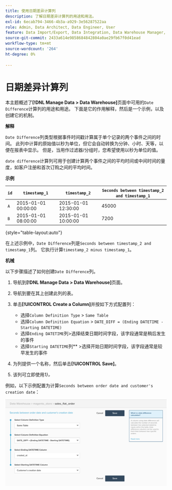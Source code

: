 ```yaml
---
title: 使用日期差异计算列
description: 了解日期差异计算列的用途和用法。
exl-id: 6ecab794-3466-4b3a-a929-3e56287522aa
role: Admin, Data Architect, Data Engineer, User
feature: Data Import/Export, Data Integration, Data Warehouse Manager, Commerce Tables
source-git-commit: 2433a614e9858684842804a0ae29fb67f0d41ead
workflow-type: tm+mt
source-wordcount: '264'
ht-degree: 0%

---
```


# 日期差异计算列

本主题概述了&#x200B;**[!DNL Manage Data > Data Warehouse]**&#x200B;页面中可用的`Date Difference`计算列的用途和用途。 下面是它的作用解释，然后是一个示例，以及创建它的机制。

**解释**

`Date Difference`列类型根据事件时间戳计算属于单个记录的两个事件之间的时间。 此列中计算的原始值以秒为单位，但它会自动转换为分钟、小时、天等，以便在报表中显示。 但是，当用作过滤器/分组时，您希望使用以秒为单位的值。

`date difference`计算列可用于创建计算两个事件之间的平均时间或中间时间的量度，如客户注册和首次订购之间的平均时间。

**示例**

| **`id`** | **`timestamp_1`** | **`timestamp_2`** | **`Seconds between timestamp_2 and timestamp_1`** |
|--- |--- |--- |--- |
| `A` | 2015-01-01 00:00:00 | 2015-01-01 12:30:00 | 45000 |
| `B` | 2015-01-01 08:00:00 | 2015-01-01 10:00:00 | 7200 |

{style="table-layout:auto"}


在上述示例中，`Date Difference`列是`Seconds between timestamp_2 and timestamp_1`列。 它执行计算`timestamp_2 minus timestamp_1`。

**机械**

以下步骤描述了如何创建`Date Difference`列。

1. 导航到&#x200B;**[!DNL Manage Data > Data Warehouse]**&#x200B;页面。
1. 导航到要在其上创建此列的表。
1. 单击&#x200B;**[!UICONTROL Create a Column]**&#x200B;并按如下方式配置列：
   * 选择`Column Definition Type` > `Same Table`
   * 选择`Column Definition Equation` > `DATE_DIFF = (Ending DATETIME - Starting DATETIME)`
   * 选择`Ending DATETIME`列>选择结束日期时间字段，该字段通常是稍后发生的事件
   * 选择`Starting DATETIME`列** >选择开始日期时间字段，该字段通常是较早发生的事件

1. 为列提供一个名称，然后单击&#x200B;**[!UICONTROL Save]**。
1. 该列可立即使用&#x200B;*1&rbrace;。*

例如，以下示例配置为计算`Seconds between order date and customer's creation date`：

![](../../assets/date_diff.png)
